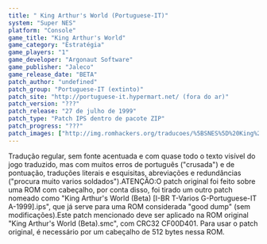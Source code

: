 ```yaml
---
title: " King Arthur's World (Portuguese-IT)"
system: "Super NES"
platform: "Console"
game_title: "King Arthur's World"
game_category: "Estratégia"
game_players: "1"
game_developer: "Argonaut Software"
game_publisher: "Jaleco"
game_release_date: "BETA"
patch_author: "undefined"
patch_group: "Portuguese-IT (extinto)"
patch_site: "http://portuguese-it.hypermart.net/ (fora do ar)"
patch_version: "???"
patch_release: "27 de julho de 1999"
patch_type: "Patch IPS dentro de pacote ZIP"
patch_progress: "???"
patch_images: ["http://img.romhackers.org/traducoes/%5BSNES%5D%20King%20Arthur's%20World%20-%20Portuguese-IT%20-%201.png","http://img.romhackers.org/traducoes/%5BSNES%5D%20King%20Arthur's%20World%20-%20Portuguese-IT%20-%202.png","http://img.romhackers.org/traducoes/%5BSNES%5D%20King%20Arthur's%20World%20-%20Portuguese-IT%20-%203.png"]
---
```

Tradução regular, sem fonte acentuada e com quase todo o texto visível do jogo traduzido, mas com muitos erros de português ("crusada") e de pontuação, traduções literais e esquisitas, abreviações e redundâncias ("procura muito varios soldados").ATENÇÃO:O patch original foi feito sobre uma ROM com cabeçalho, por conta disso, foi tirado um outro patch nomeado como "King Arthur's World (Beta) [I-BR T-Varios G-Portuguese-IT A-1999].ips", que já serve para uma ROM considerada "good dump" (sem modificações).Este patch mencionado deve ser aplicado na ROM original "King Arthur's World (Beta).smc", com CRC32 CF00D401. Para usar o patch original, é necessário por um cabeçalho de 512 bytes nessa ROM.
